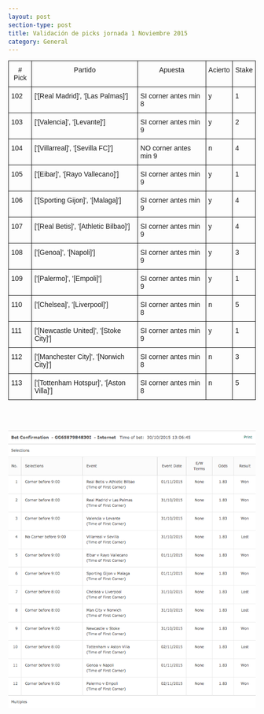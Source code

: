 ```yaml
---
layout: post
section-type: post
title: Validación de picks jornada 1 Noviembre 2015
category: General
---
```

<style type="text/css">
.tg  {border-collapse:collapse;border-spacing:0;}
.tg td{font-family:Arial, sans-serif;font-size:14px;padding:10px 5px;border-style:solid;border-width:1px;overflow:hidden;word-break:normal;}
.tg th{font-family:Arial, sans-serif;font-size:14px;font-weight:normal;padding:10px 5px;border-style:solid;border-width:1px;overflow:hidden;word-break:normal;}
.tg .tg-yw4l{vertical-align:top}
</style>
<table class="tg">
  <tr>
    <th class="tg-yw4l"># Pick</th>
    <th class="tg-yw4l">Partido</th>
    <th class="tg-yw4l">Apuesta</th>
    <th class="tg-yw4l">Acierto</th>
    <th class="tg-yw4l">Stake</th>
  </tr>
  <tr>
    <td class="tg-yw4l">102</td>
    <td class="tg-yw4l">['[Real Madrid]', '[Las Palmas]']</td>
    <td class="tg-yw4l">SI corner antes min 8</td>
    <td class="tg-yw4l">y</td>
    <td class="tg-yw4l">1</td>
  </tr>
  <tr>
    <td class="tg-yw4l">103</td>
    <td class="tg-yw4l">['[Valencia]', '[Levante]']</td>
    <td class="tg-yw4l">SI corner antes min 9</td>
    <td class="tg-yw4l">y</td>
    <td class="tg-yw4l">2</td>
  </tr>
  <tr>
    <td class="tg-yw4l">104</td>
    <td class="tg-yw4l">['[Villarreal]', '[Sevilla FC]']</td>
    <td class="tg-yw4l">NO corner antes min 9</td>
    <td class="tg-yw4l">n</td>
    <td class="tg-yw4l">4</td>
  </tr>
  <tr>
    <td class="tg-yw4l">105</td>
    <td class="tg-yw4l">['[Eibar]', '[Rayo Vallecano]']</td>
    <td class="tg-yw4l">SI corner antes min 9</td>
    <td class="tg-yw4l">y</td>
    <td class="tg-yw4l">1</td>
  </tr>
  <tr>
    <td class="tg-yw4l">106</td>
    <td class="tg-yw4l">['[Sporting Gijon]', '[Malaga]']</td>
    <td class="tg-yw4l">SI corner antes min 9</td>
    <td class="tg-yw4l">y</td>
    <td class="tg-yw4l">4</td>
  </tr>
  <tr>
    <td class="tg-yw4l">107</td>
    <td class="tg-yw4l">['[Real Betis]', '[Athletic Bilbao]']</td>
    <td class="tg-yw4l">SI corner antes min 9</td>
    <td class="tg-yw4l">y</td>
    <td class="tg-yw4l">4</td>
  </tr>
  <tr>
    <td class="tg-yw4l">108</td>
    <td class="tg-yw4l">['[Genoa]', '[Napoli]']</td>
    <td class="tg-yw4l">SI corner antes min 9</td>
    <td class="tg-yw4l">y</td>
    <td class="tg-yw4l">3</td>
  </tr>
  <tr>
    <td class="tg-yw4l">109</td>
    <td class="tg-yw4l">['[Palermo]', '[Empoli]']</td>
    <td class="tg-yw4l">SI corner antes min 9</td>
    <td class="tg-yw4l">y</td>
    <td class="tg-yw4l">1</td>
  </tr>
  <tr>
    <td class="tg-yw4l">110</td>
    <td class="tg-yw4l">['[Chelsea]', '[Liverpool]']</td>
    <td class="tg-yw4l">SI corner antes min 8</td>
    <td class="tg-yw4l">n</td>
    <td class="tg-yw4l">5</td>
  </tr>
  <tr>
    <td class="tg-yw4l">111</td>
    <td class="tg-yw4l">['[Newcastle United]', '[Stoke City]']</td>
    <td class="tg-yw4l">SI corner antes min 9</td>
    <td class="tg-yw4l">y</td>
    <td class="tg-yw4l">1</td>
  </tr>
  <tr>
    <td class="tg-yw4l">112</td>
    <td class="tg-yw4l">['[Manchester City]', '[Norwich City]']</td>
    <td class="tg-yw4l">SI corner antes min 8</td>
    <td class="tg-yw4l">n</td>
    <td class="tg-yw4l">3</td>
  </tr>
  <tr>
    <td class="tg-yw4l">113</td>
    <td class="tg-yw4l">['[Tottenham Hotspur]', '[Aston Villa]']</td>
    <td class="tg-yw4l">SI corner antes min 8</td>
    <td class="tg-yw4l">n</td>
    <td class="tg-yw4l">5</td>
  </tr>
</table>

<br><br>

![Stats](/img/img_31oct.png)
